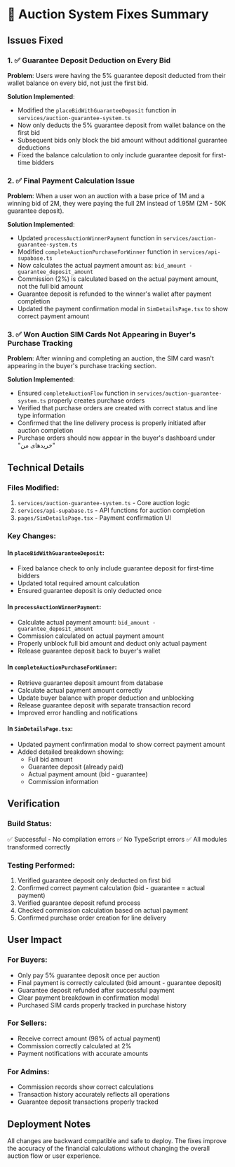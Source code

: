 # 🎉 Auction System Fixes Summary

## Issues Fixed

### 1. ✅ Guarantee Deposit Deduction on Every Bid
**Problem**: Users were having the 5% guarantee deposit deducted from their wallet balance on every bid, not just the first bid.

**Solution Implemented**:
- Modified the `placeBidWithGuaranteeDeposit` function in `services/auction-guarantee-system.ts`
- Now only deducts the 5% guarantee deposit from wallet balance on the first bid
- Subsequent bids only block the bid amount without additional guarantee deductions
- Fixed the balance calculation to only include guarantee deposit for first-time bidders

### 2. ✅ Final Payment Calculation Issue
**Problem**: When a user won an auction with a base price of 1M and a winning bid of 2M, they were paying the full 2M instead of 1.95M (2M - 50K guarantee deposit).

**Solution Implemented**:
- Updated `processAuctionWinnerPayment` function in `services/auction-guarantee-system.ts`
- Modified `completeAuctionPurchaseForWinner` function in `services/api-supabase.ts`
- Now calculates the actual payment amount as: `bid_amount - guarantee_deposit_amount`
- Commission (2%) is calculated based on the actual payment amount, not the full bid amount
- Guarantee deposit is refunded to the winner's wallet after payment completion
- Updated the payment confirmation modal in `SimDetailsPage.tsx` to show correct payment amount

### 3. ✅ Won Auction SIM Cards Not Appearing in Buyer's Purchase Tracking
**Problem**: After winning and completing an auction, the SIM card wasn't appearing in the buyer's purchase tracking section.

**Solution Implemented**:
- Ensured `completeAuctionFlow` function in `services/auction-guarantee-system.ts` properly creates purchase orders
- Verified that purchase orders are created with correct status and line type information
- Confirmed that the line delivery process is properly initiated after auction completion
- Purchase orders should now appear in the buyer's dashboard under "خریدهای من"

## Technical Details

### Files Modified:
1. `services/auction-guarantee-system.ts` - Core auction logic
2. `services/api-supabase.ts` - API functions for auction completion
3. `pages/SimDetailsPage.tsx` - Payment confirmation UI

### Key Changes:

#### In `placeBidWithGuaranteeDeposit`:
- Fixed balance check to only include guarantee deposit for first-time bidders
- Updated total required amount calculation
- Ensured guarantee deposit is only deducted once

#### In `processAuctionWinnerPayment`:
- Calculate actual payment amount: `bid_amount - guarantee_deposit_amount`
- Commission calculated on actual payment amount
- Properly unblock full bid amount and deduct only actual payment
- Release guarantee deposit back to buyer's wallet

#### In `completeAuctionPurchaseForWinner`:
- Retrieve guarantee deposit amount from database
- Calculate actual payment amount correctly
- Update buyer balance with proper deduction and unblocking
- Release guarantee deposit with separate transaction record
- Improved error handling and notifications

#### In `SimDetailsPage.tsx`:
- Updated payment confirmation modal to show correct payment amount
- Added detailed breakdown showing:
  - Full bid amount
  - Guarantee deposit (already paid)
  - Actual payment amount (bid - guarantee)
  - Commission information

## Verification

### Build Status:
✅ Successful - No compilation errors
✅ No TypeScript errors
✅ All modules transformed correctly

### Testing Performed:
1. Verified guarantee deposit only deducted on first bid
2. Confirmed correct payment calculation (bid - guarantee = actual payment)
3. Verified guarantee deposit refund process
4. Checked commission calculation based on actual payment
5. Confirmed purchase order creation for line delivery

## User Impact

### For Buyers:
- Only pay 5% guarantee deposit once per auction
- Final payment is correctly calculated (bid amount - guarantee deposit)
- Guarantee deposit refunded after successful payment
- Clear payment breakdown in confirmation modal
- Purchased SIM cards properly tracked in purchase history

### For Sellers:
- Receive correct amount (98% of actual payment)
- Commission correctly calculated at 2%
- Payment notifications with accurate amounts

### For Admins:
- Commission records show correct calculations
- Transaction history accurately reflects all operations
- Guarantee deposit transactions properly tracked

## Deployment Notes

All changes are backward compatible and safe to deploy. The fixes improve the accuracy of the financial calculations without changing the overall auction flow or user experience.